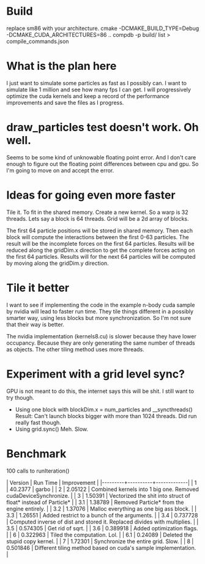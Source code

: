 # Build
replace sm86 with your architecture.
cmake -DCMAKE_BUILD_TYPE=Debug -DCMAKE_CUDA_ARCHITECTURES=86 ..
compdb -p build/ list > compile_commands.json

# What is the plan here
I just want to simulate some particles as fast as I possibly can.
I want to simulate like 1 million and see how many fps I can get.
I will progressively optimize the cuda kernels and keep a record
of the performance improvements and save the files as I progress.

# draw_particles test doesn't work. Oh well.
Seems to be some kind of unknowable floating point error.
And I don't care enough to figure out the floating point differences
between cpu and gpu. So I'm going to move on and accept the error.

# Ideas for going even more faster
Tile it. To fit in the shared memory. Create a new kernel.
So a warp is 32 threads.
Lets say a block is 64 threads.
Grid will be a 2d array of blocks.

The first 64 particle positions will be stored in shared memory.
Then each block will compute the interactions between the
first 0-63 particles.
The result will be the incomplete forces on the first 64 particles.
Results will be reduced along the gridDim.x direction to get the complete forces
acting on the first 64 particles.
Results will for the next 64 particles will be computed by moving along the gridDim.y
direction.



# Tile it better
I want to see if implementing the code in the example n-body cuda
sample by nvidia will lead to faster run time. They tile things
different in a possibly smarter way, using less blocks but more
synchronization. So I'm not sure that their way is better.

The nvidia implementation (kernels8.cu) is slower because they have
lower occupancy. Because they are only generating the same number of
threads as objects. The other tiling method uses more threads.

# Experiment with a grid level sync?
GPU is not meant to do this, the internet says this will be shit.
I still want to try though.

  * Using one block with blockDim.x = num_particles and __syncthreads()
	Result: Can't launch blocks bigger with more than 1024 threads.
		    Did run really fast though.
  * Using grid.sync()
	Meh. Slow.
	
# Benchmark
100 calls to runIteration()

| Version | Run Time | Improvement |
|---------+----------+-------------|
| 1       | 40.2377  | garbo |
| 2       | 2.05122  | Combined kernels into 1 big one. Removed cudaDeviceSynchronize. |
| 3       | 1.50391  | Vectorized the shit into struct of float*  instead of Particle* |
| 3.1     | 1.38789  | Removed Particle* from the engine entirely. |
| 3.2     | 1.37076  | Malloc everything as one big ass block. |
| 3.3     | 1.26551  | Added restrict to a bunch of the arguments. |
| 3.4     | 0.737728 | Computed inverse of dist and stored it. Replaced divides with multiplies. |
| 3.5     | 0.574305 | Get rid of sqrt. |
| 3.6     | 0.389918 | Added optimization flags. |
| 6       | 0.322963 | Tiled the computation. Lol. |
| 6.1     | 0.24089  | Deleted the stupid copy kernel. |
| 7       | 1.72301  | Synchronize the entire grid. Slow. |
| 8       | 0.501846 | Different tiling method based on cuda's sample implementation. |
